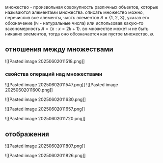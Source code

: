 множество - произвольная совокупность различных объектов, которые называются элементами множества.
описать множество можно, перечислив все элементы, часть элементов $A = \{1,\ 2,\ 3\}$, указав его обозначение ($\mathbb N$ - натуральные числа) или использовав какую-то закономерность $A = \{x: x=2k+1\}$. во множестве может и не быть никаких элементов, тогда оно обозначается как пустое множество, $\emptyset$.

## отношения между множествами

![[Pasted image 20250602011518.png]]

### свойства операций над множествами
![[Pasted image 20250602011547.png]]
![[Pasted image 20250602011600.png]]

![[Pasted image 20250602011630.png]]

![[Pasted image 20250602011657.png]]

![[Pasted image 20250602011720.png]]


## отображения

![[Pasted image 20250602011807.png]]

![[Pasted image 20250602011826.png]]

